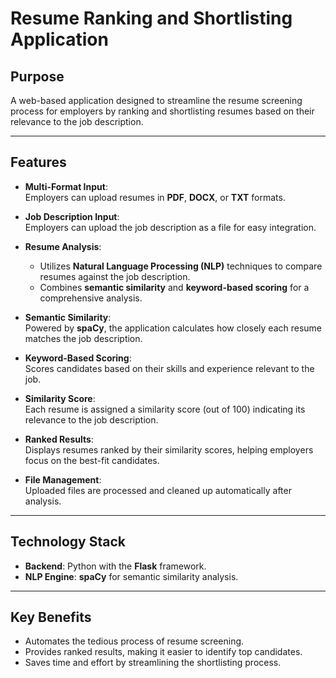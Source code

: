 # Resume Ranking and Shortlisting Application  

## Purpose  
A web-based application designed to streamline the resume screening process for employers by ranking and shortlisting resumes based on their relevance to the job description.  

---

## Features  

- **Multi-Format Input**:  
  Employers can upload resumes in **PDF**, **DOCX**, or **TXT** formats.  

- **Job Description Input**:  
  Employers can upload the job description as a file for easy integration.  

- **Resume Analysis**:  
  - Utilizes **Natural Language Processing (NLP)** techniques to compare resumes against the job description.  
  - Combines **semantic similarity** and **keyword-based scoring** for a comprehensive analysis.  

- **Semantic Similarity**:  
  Powered by **spaCy**, the application calculates how closely each resume matches the job description.  

- **Keyword-Based Scoring**:  
  Scores candidates based on their skills and experience relevant to the job.  

- **Similarity Score**:  
  Each resume is assigned a similarity score (out of 100) indicating its relevance to the job description.  

- **Ranked Results**:  
  Displays resumes ranked by their similarity scores, helping employers focus on the best-fit candidates.  

- **File Management**:  
  Uploaded files are processed and cleaned up automatically after analysis.  

---

## Technology Stack  

- **Backend**: Python with the **Flask** framework.  
- **NLP Engine**: **spaCy** for semantic similarity analysis.  

---

## Key Benefits  

- Automates the tedious process of resume screening.  
- Provides ranked results, making it easier to identify top candidates.  
- Saves time and effort by streamlining the shortlisting process.  


